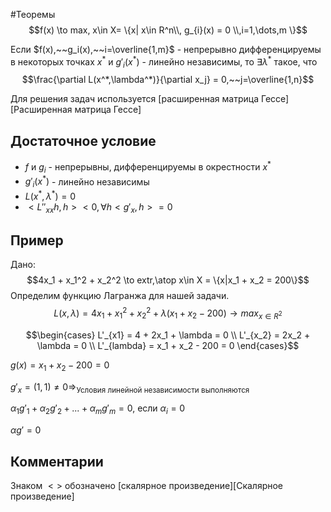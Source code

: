 #Теоремы
$$f(x) \to max, x\in X= \{x| x\in R^n\\, g_{i}(x) = 0 \\,i=1,\dots,m   \}$$

Если $f(x),~~g_i(x),~~i=\overline{1,m}$ - непрерывно дифференцируемы в некоторых точках $x^*$ и $g'_i(x^*)$ - линейно независимы, то $\exists \lambda^*$ такое, что $$\frac{\partial L(x^*,\lambda^*)}{\partial x_j} = 0,~~j=\overline{1,n}$$

Для решения задач используется [расширенная матрица Гессе][Расширенная матрица Гессе]
## Достаточное условие

* $f$  и $g_i$ - непрерывны, дифференцируемы в окрестности $x^*$
* $g'_{i}(x^{*})$ - линейно независимы
* $L(x^*,\lambda^*)=0$
* $<L''_{xx}h,h> <0, \forall h <g'_x,h> = 0$
## Пример

Дано:
$$4x_1 + x_1^2 + x_2^2 \to extr,\atop x\in X = \{x|x_1 + x_2 = 200\}$$
Определим функцию Лагранжа для нашей задачи.
$$L(x,\lambda) = 4x_1 + x_1^2 + x_2^2 + \lambda(x_1 + x_2 - 200) \to max_{x\in R^2}$$

$$\begin{cases} L'_{x1} = 4 + 2x_1 + \lambda = 0 \\ L'_{x_2} = 2x_2 + \lambda = 0 \\ L'_{lambda} = x_1 + x_2 - 200 = 0 \end{cases}$$

$g(x) = x_1+x_2 - 200 = 0$

$g'_x=(1,1) \neq 0 \Rightarrow_{\text{Условия линейной независимости выполняются}}$

$\alpha_1 g'_1+\alpha_2 g'_2 + ... + \alpha_m g'_m = 0$, если $\alpha_i = 0$

$\alpha g' = 0$

## Комментарии
Знаком $<>$ обозначено [скалярное произведение][Скалярное произведение]


